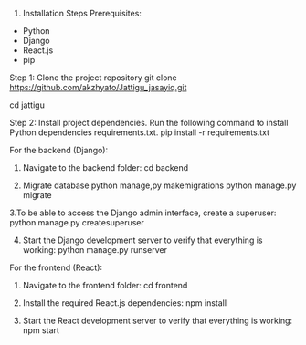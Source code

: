 1. Installation Steps
Prerequisites:
- Python
- Django
- React.js 
- pip

Step 1: Clone the project repository
git clone https://github.com/akzhyato/Jattigu_jasayiq.git

cd jattigu


Step 2: Install project dependencies. Run the following command to install Python dependencies   requirements.txt.
   pip install -r requirements.txt

For the backend (Django):
1. Navigate to the backend folder:
   cd backend

2. Migrate database
   python manage,py makemigrations
   python manage.py migrate

3.To be able to access the Django admin interface, create a superuser:
   python manage.py createsuperuser

4. Start the Django development server to verify that everything is working:
   python manage.py runserver

For the frontend (React):
1. Navigate to the frontend folder:
   cd frontend

2. Install the required React.js dependencies:
   npm install

3. Start the React development server to verify that everything is working:
   npm start
